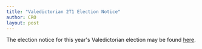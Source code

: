 ```yaml
---
title: "Valedictorian 2T1 Election Notice"
author: CRO
layout: post
---
```


The election notice for this year's Valedictorian election may be found <a href="https://drive.google.com/file/d/1EnkowUZwr1-YQdIN97CxHMZ7rua3jljd/view?usp=sharing">here</a>.